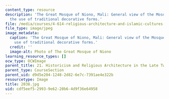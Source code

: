 ```yaml
---
content_type: resource
description: 'The Great Mosque of Niono, Mali: General view of the Mosque showing
  the use of traditional decorative forms.'
file: /media/courses/4-614-religious-architecture-and-islamic-cultures-fall-2002/cdf5eef529939e6220b64d9f36e64958_2038.jpg
file_type: image/jpeg
image_metadata:
  caption: 'The Great Mosque of Niono, Mali: General view of the Mosque showing the
    use of traditional decorative forms.'
  credit: ''
  image-alt: Photo of The Great Mosque of Niono
learning_resource_types: []
ocw_type: OCWImage
parent_title: 21. Historicism and Religious Architecture in the Late Twentieth Century
parent_type: CourseSection
parent_uid: d9d5e204-1248-2d82-6e7c-7391ae4e322b
resourcetype: Image
title: 2038.jpg
uid: cdf5eef5-2993-9e62-20b6-4d9f36e64958
---
```


